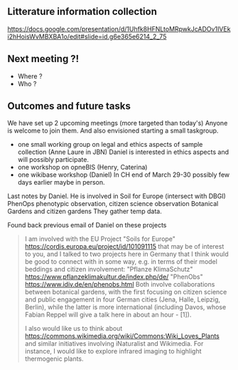 
## Litterature information collection 

https://docs.google.com/presentation/d/1Uhfk8HFNLtoMRpwkJcADOv1IVEki2hHoisWvMBXBA1o/edit#slide=id.g6e365e6214_2_75



## Next meeting ?! 
  - Where ?
  - Who ?


## Outcomes and future tasks

We have set up 2 upcoming meetings  (more targeted than today's)
Anyone is welcome to join them. And also envisioned starting a small taskgroup.


  - one small working group on legal and ethics aspects of sample collection (Anne Laure in JBN) Daniel is interested in ethics aspects and will possibly participate.
  - one workshop on opneBIS (Henry, Caterina)
  - one wikibase workshop (Daniel) In CH end of March 29-30 possibly few days earlier maybe in person.


Last notes by Daniel. He is involved in Soil for Europe (intersect with DBGI) 
PhenOps phenotypic observation, citizen science observation Botanical Gardens and citizen gardens 
They gather temp data.

Found back previous email of Daniel on these projects 

> I am involved with the EU Project "Soils for Europe" https://cordis.europa.eu/project/id/101091115 that may be of interest to you,
> and I talked to two projects here in Germany that I think would be good to connect with in some way, e.g. in terms of their model beddings and citizen involvement:
> "Pflanze KlimaSchutz" https://www.pflanzeklimakultur.de/index.php/de/
> "PhenObs" https://www.idiv.de/en/phenobs.html
> Both involve collaborations between botanical gardens, with the first focusing on citizen science and public engagement in four German cities (Jena, Halle, Leipzig, Berlin), while the latter is more international (including Davos, whose Fabian Reppel will give a talk here in about an hour - [1]).
> 
> I also would like us to think about
> https://commons.wikimedia.org/wiki/Commons:Wiki_Loves_Plants
> and similar initiatives involving iNaturalist and Wikimedia.
> For instance, I would like to explore infrared imaging to highlight thermogenic plants.



